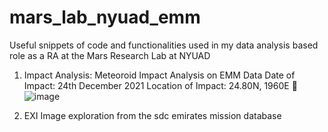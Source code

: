 # mars_lab_nyuad_emm
Useful snippets of code and functionalities used in my data analysis based role as a RA at the Mars Research Lab at NYUAD

1. Impact Analysis: Meteoroid Impact Analysis on EMM Data 
Date of Impact: 24th December 2021 
Location of Impact: 24.80N, 1960E 
![image](https://github.com/user-attachments/assets/9f7ac436-f5cf-4163-9837-22a4e23d2b45)

2. EXI Image exploration from the sdc emirates mission database


